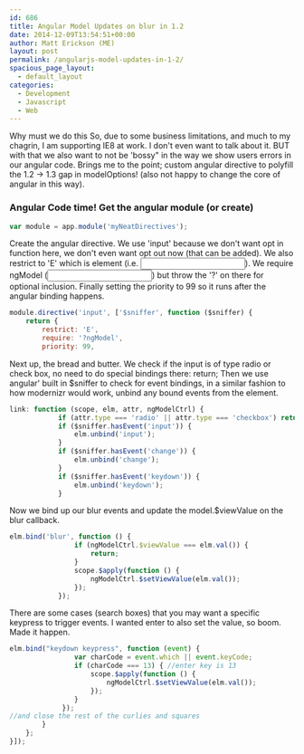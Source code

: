```yaml
---
id: 686
title: Angular Model Updates on blur in 1.2
date: 2014-12-09T13:54:51+00:00
author: Matt Erickson (ME)
layout: post
permalink: /angularjs-model-updates-in-1-2/
spacious_page_layout:
  - default_layout
categories:
  - Development
  - Javascript
  - Web
---
```

Why must we do this So, due to some business limitations, and much to my chagrin, I am supporting IE8 at work. I don't even want to talk about it. BUT with that we also want to not be 'bossy" in the way we show users errors in our angular code. Brings me to the point; custom angular directive to polyfill the 1.2 -> 1.3 gap in modelOptions! (also not happy to change the core of angular in this way). 

### Angular Code time! Get the angular module (or create) 

```javascript
var module = app.module('myNeatDirectives');
```
Create the angular directive. We use 'input' because we don't want opt in function here, we don't even want opt out now (that can be added). We also restrict to 'E' which is element (i.e. <input type="text" />). We require ngModel (<input type="text" />) but throw the '?' on there for optional inclusion. Finally setting the priority to 99 so it runs after the angular binding happens. 

```javascript
module.directive('input', ['$sniffer', function ($sniffer) {
    return {
        restrict: 'E',
        require: '?ngModel',
        priority: 99,
```
Next up, the bread and butter. We check if the input is of type radio or check box, no need to do special bindings there: return; Then we use angular' built in $sniffer to check for event bindings, in a similar fashion to how modernizr would work, unbind any bound events from the element. 

```javascript
link: function (scope, elm, attr, ngModelCtrl) {
            if (attr.type === 'radio' || attr.type === 'checkbox') return;
            if ($sniffer.hasEvent('input')) {
                elm.unbind('input');
            }
            if ($sniffer.hasEvent('change')) {
                elm.unbind('change');
            }
            if ($sniffer.hasEvent('keydown')) {
                elm.unbind('keydown');
            }
```
Now we bind up our blur events and update the model.$viewValue on the blur callback. 

```javascript
elm.bind('blur', function () {
                if (ngModelCtrl.$viewValue === elm.val()) {
                    return;
                }
                scope.$apply(function () {
                    ngModelCtrl.$setViewValue(elm.val());
                });
            });
```
There are some cases (search boxes) that you may want a specific keypress to trigger events. I wanted enter to also set the value, so boom. Made it happen. 

```javascript
elm.bind("keydown keypress", function (event) {
                var charCode = event.which || event.keyCode;
                if (charCode === 13) { //enter key is 13
                    scope.$apply(function () {
                        ngModelCtrl.$setViewValue(elm.val());
                    });
                }
             });
//and close the rest of the curlies and squares
        }
    };
}]);
```